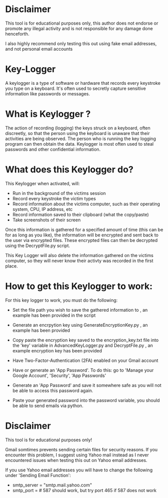 # Disclaimer
This tool is for educational purposes only, this author does not endorse or promote any illegal activity and is not responsible for any damage done henceforth.

I also highly recommend only testing this out using fake email addresses, and not personal email accounts

# Key-Logger
A keylogger is a type of software or hardware that records every keystroke you type on a keyboard. It's often used to secretly capture sensitive information like passwords or messages.

# What is Keylogger ?
The action of recording (logging) the keys struck on a keyboard, often discreetly, so that the person using the keyboard is unaware that their activities are being observed. The person who is running the key logging program can then obtain the data. Keylogger is most often used to steal passwords and other confidential information.

# What does this Keylogger do?
This Keylogger when activated, will: 
- Run in the background of the victims session 
- Record every keystroke the victim types
- Record information about the victims computer, such as their operating system, CPU, IP address, etc
- Record information saved to their clipboard (what the copy/paste)
- Take screenshots of their screen

Once this information is gathered for a specified amount of time (this can be for as long as you like), the information will be encrypted and sent back to the user via encrypted files. These encrypted files can then be decrypted using the DecryptFile.py script.

This Key Logger will also delete the information gathered on the victims computer, so they will never know their activty was recorded in the first place.

# How to get this Keylogger to work:
For this key logger to work, you must do the following:

- Set the file path you wish to save the gathered information to , an example has been provided in the script
  
- Generate an encrpytion key using GenerateEncryptionKey.py , an example has been provided
  
- Copy paste the encryption key saved to the encryption_key.txt file into the 'key' variable in AdvancedKeyLogger.py and DecryptFile.py , an example encryption key has been provided

- Have Two-Factor-Authentication (2FA) enabled on your Gmail account

- Have or generate an 'App Password'. To do this: go to 'Manage your Google Account', 'Security', 'App Passwords'

- Generate an 'App Password' and save it somewhere safe as you will not be able to access this password again.

- Paste your generated password into the password variable, you should be able to send emails via python.

# Disclaimer
This tool is for educational purposes only!

Gmail somtimes prevents sending certain files for security reasons. If you encounter this problem, I suggest using Yahoo mail instead as I never encountered issues when testing this out on Yahoo email addresses.

If you use Yahoo email addresses you will have to change the following under 'Sending Email Function':
- smtp_server = "smtp.mail.yahoo.com"
- smtp_port = # 587 should work, but try port 465 if 587 does not work


